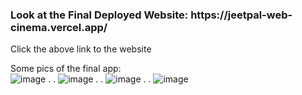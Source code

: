 <h3>Look at the Final Deployed Website:  https://jeetpal-web-cinema.vercel.app/</h3> 
Click the above link to the website



Some pics of the final app: 
<br/>
![image](https://user-images.githubusercontent.com/70360391/183324954-a160bd82-3231-469a-bc35-a9bc1a35555e.png)
.
.
![image](https://user-images.githubusercontent.com/70360391/183324663-2abd7042-d706-456f-b4d0-c418e6eb6d4a.png)
.
.
![image](https://user-images.githubusercontent.com/70360391/183324692-dfd8e040-9d7d-4072-989e-e18b101d07bf.png)
.
.
![image](https://user-images.githubusercontent.com/70360391/183324748-1ada670a-d2e4-4dd0-90dc-26bf17e4d537.png)

